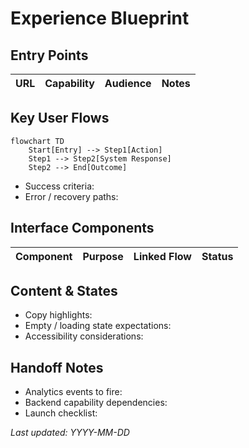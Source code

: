 # Experience Blueprint

## Entry Points
| URL | Capability | Audience | Notes |
|-----|------------|----------|-------|

## Key User Flows
```
flowchart TD
    Start[Entry] --> Step1[Action]
    Step1 --> Step2[System Response]
    Step2 --> End[Outcome]
```
- Success criteria:
- Error / recovery paths:

## Interface Components
| Component | Purpose | Linked Flow | Status |
|-----------|---------|-------------|--------|

## Content & States
- Copy highlights:
- Empty / loading state expectations:
- Accessibility considerations:

## Handoff Notes
- Analytics events to fire:
- Backend capability dependencies:
- Launch checklist:

_Last updated: YYYY-MM-DD_
